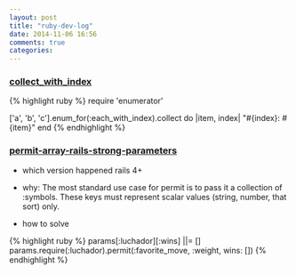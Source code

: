 ```yaml
---
layout: post
title: "ruby-dev-log"
date: 2014-11-06 16:56
comments: true
categories: 
---
```



### [collect_with_index](http://apidock.com/ruby/Array/collect#872-collect-with-index)

{% highlight ruby %}
require 'enumerator'

['a', 'b', 'c'].enum_for(:each_with_index).collect do |item, index| 
  "#{index}: #{item}" 
end
{% endhighlight %}

### [permit-array-rails-strong-parameters](http://jaketrent.com/post/permit-array-rails-strong-parameters/)

* which version happened rails 4+

* why: The most standard use case for permit is to pass it a collection of :symbols. These keys must represent scalar values (string, number, that sort) only.

* how to solve

{% highlight ruby %}
params[:luchador][:wins] ||= []
params.require(:luchador).permit(:favorite_move, :weight, wins: [])
{% endhighlight %}
